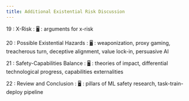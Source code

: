 ```yaml
---
title: Additional Existential Risk Discussion
---
```


19
: X-Risk
    : [🖥️](https://docs.google.com/presentation/d/19IuBw7GsO6MEeOQIAbY6imDnWLSLT4Fzk2PAW6xq_gA/edit?usp=sharing)
: arguments for x-risk

20
: Possible Existential Hazards
  : [🖥️](https://docs.google.com/presentation/d/1tp65f22ZhWoKdie6VNrh2nY1dWLoK_0WXSSXzdBYLt4/edit?usp=sharing)
: weaponization, proxy gaming, treacherous turn, deceptive alignment, value lock-in, persuasive AI

21
: Safety-Capabilities Balance
  : [🖥️](https://docs.google.com/presentation/d/1P2VsZClM6YsK_vYtO66Yt-JeKlCFBABK-4ieZf0F2B4/edit?usp=sharing)
: theories of impact, differential technological progress, capabilities externalities

22
: Review and Conclusion
  : [🖥️](https://docs.google.com/presentation/d/1EL9ogIdzapL8_tZMMTw0CfhusRmHtnqA9uh3Wcoutj4/edit?usp=sharing)
: pillars of ML safety research, task-train-deploy pipeline
